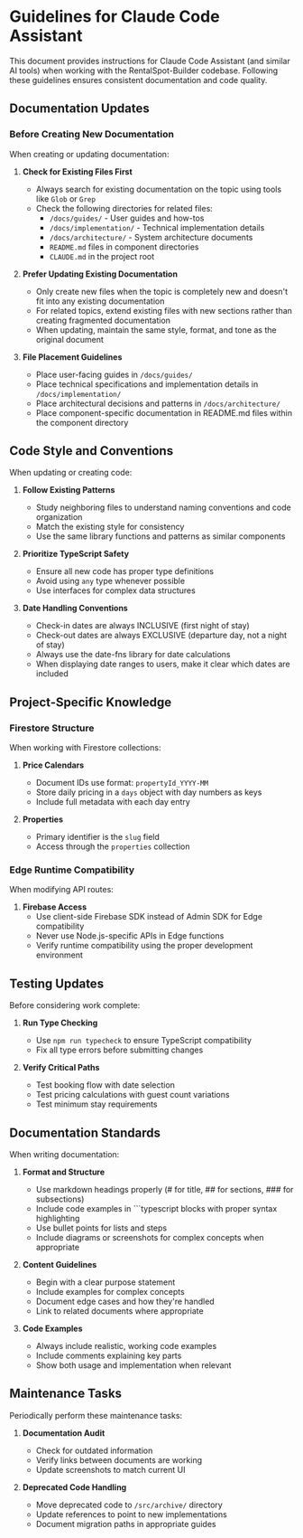 # Guidelines for Claude Code Assistant

This document provides instructions for Claude Code Assistant (and similar AI tools) when working with the RentalSpot-Builder codebase. Following these guidelines ensures consistent documentation and code quality.

## Documentation Updates

### Before Creating New Documentation

When creating or updating documentation:

1. **Check for Existing Files First**
   - Always search for existing documentation on the topic using tools like `Glob` or `Grep`
   - Check the following directories for related files:
     - `/docs/guides/` - User guides and how-tos
     - `/docs/implementation/` - Technical implementation details
     - `/docs/architecture/` - System architecture documents
     - `README.md` files in component directories
     - `CLAUDE.md` in the project root

2. **Prefer Updating Existing Documentation**
   - Only create new files when the topic is completely new and doesn't fit into any existing documentation
   - For related topics, extend existing files with new sections rather than creating fragmented documentation
   - When updating, maintain the same style, format, and tone as the original document

3. **File Placement Guidelines**
   - Place user-facing guides in `/docs/guides/`
   - Place technical specifications and implementation details in `/docs/implementation/`
   - Place architectural decisions and patterns in `/docs/architecture/`
   - Place component-specific documentation in README.md files within the component directory

## Code Style and Conventions

When updating or creating code:

1. **Follow Existing Patterns**
   - Study neighboring files to understand naming conventions and code organization
   - Match the existing style for consistency
   - Use the same library functions and patterns as similar components

2. **Prioritize TypeScript Safety**
   - Ensure all new code has proper type definitions
   - Avoid using `any` type whenever possible
   - Use interfaces for complex data structures

3. **Date Handling Conventions**
   - Check-in dates are always INCLUSIVE (first night of stay)
   - Check-out dates are always EXCLUSIVE (departure day, not a night of stay)
   - Always use the date-fns library for date calculations
   - When displaying date ranges to users, make it clear which dates are included

## Project-Specific Knowledge

### Firestore Structure

When working with Firestore collections:

1. **Price Calendars**
   - Document IDs use format: `propertyId_YYYY-MM`
   - Store daily pricing in a `days` object with day numbers as keys
   - Include full metadata with each day entry

2. **Properties**
   - Primary identifier is the `slug` field
   - Access through the `properties` collection

### Edge Runtime Compatibility

When modifying API routes:

1. **Firebase Access**
   - Use client-side Firebase SDK instead of Admin SDK for Edge compatibility
   - Never use Node.js-specific APIs in Edge functions
   - Verify runtime compatibility using the proper development environment

## Testing Updates

Before considering work complete:

1. **Run Type Checking**
   - Use `npm run typecheck` to ensure TypeScript compatibility
   - Fix all type errors before submitting changes

2. **Verify Critical Paths**
   - Test booking flow with date selection
   - Test pricing calculations with guest count variations
   - Test minimum stay requirements

## Documentation Standards

When writing documentation:

1. **Format and Structure**
   - Use markdown headings properly (# for title, ## for sections, ### for subsections)
   - Include code examples in ```typescript blocks with proper syntax highlighting
   - Use bullet points for lists and steps
   - Include diagrams or screenshots for complex concepts when appropriate

2. **Content Guidelines**
   - Begin with a clear purpose statement
   - Include examples for complex concepts
   - Document edge cases and how they're handled
   - Link to related documents where appropriate

3. **Code Examples**
   - Always include realistic, working code examples
   - Include comments explaining key parts
   - Show both usage and implementation when relevant

## Maintenance Tasks

Periodically perform these maintenance tasks:

1. **Documentation Audit**
   - Check for outdated information
   - Verify links between documents are working
   - Update screenshots to match current UI

2. **Deprecated Code Handling**
   - Move deprecated code to `/src/archive/` directory
   - Update references to point to new implementations
   - Document migration paths in appropriate guides